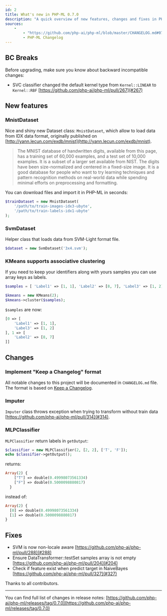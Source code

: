 ```yaml
---
id: 2
title: What's new in PHP-ML 0.7.0
description: "A quick overview of new features, changes and fixes in PHP-ML 0.7.0 version"
sources:
    - 
        - "https://github.com/php-ai/php-ml/blob/master/CHANGELOG.md#070---2018-11-07"
        - PHP-ML Changelog
---
```

## BC Breaks

Before upgrading, make sure you know about backward incompatible changes:
- SVC classifier changed the default kernel type from `Kernel::LINEAR` to `Kernel::RBF` [https://github.com/php-ai/php-ml/pull/267](#267)

## New features

### MnistDataset

Nice and shiny new Dataset class: `MnistDataset`, which allow to load data from IDX data format, originally published on [http://yann.lecun.com/exdb/mnist](http://yann.lecun.com/exdb/mnist).
> The MNIST database of handwritten digits, available from this page, has a training set of 60,000 examples, and a test set of 10,000 examples. It is a subset of a larger set available from NIST. The digits have been size-normalized and centered in a fixed-size image.
  It is a good database for people who want to try learning techniques and pattern recognition methods on real-world data while spending minimal efforts on preprocessing and formatting.

You can download files and import it in PHP-ML in seconds:

```php
$trainDataset = new MnistDataset(
    '/path/to/train-images-idx3-ubyte', 
    '/path/to/train-labels-idx1-ubyte'
);
```

### SvmDataset

Helper class that loads data from SVM-Light format file.

```php
$dataset = new SvmDataset('3x4.svm');
```

### KMeans supports associative clustering

If you need to keep your identifiers along with yours samples you can use array keys as labels.

```php
$samples = [ 'Label1' => [1, 1], 'Label2' => [8, 7], 'Label3' => [1, 2]];

$kmeans = new KMeans(2);
$kmeans->cluster($samples);
```
`$samples` are now:
```php
[0 => [
    'Label1' => [1, 1],
    'Label3' => [1, 2]
], 1 => [
    'Label2' => [8, 7]
]]
```


## Changes

### Implement "Keep a Changelog" format

All notable changes to this project will be documented in `CHANGELOG.md` file. The format is based on [Keep a Changelog](https://keepachangelog.com/en/1.0.0/).

### Imputer

`Imputer` class throws exception when trying to transform without train data [https://github.com/php-ai/php-ml/pull/314](#314).

### MLPClassifier

`MLPClassifier` return labels in `getOutput`:

```php
$classifier = new MLPClassifier(2, [2, 2], ['T', 'F']);
echo $classifier->getOutput();
```
returns:
```php
Array(2) {
    ["T"] => double(0.49998073561334)
    ["F"] => double(0.5000098880817)
  }
```
instead of:
```php
Array(2) {
  [0] => double(0.49998073561334)
  [1] => double(0.5000098880817)
}
```

## Fixes

- SVM is now non-locale aware [https://github.com/php-ai/php-ml/pull/288](#288)
- Ensure DataTransformer::testSet samples array is not empty [https://github.com/php-ai/php-ml/pull/204](#204)
- Check if feature exist when predict target in NaiveBayes [https://github.com/php-ai/php-ml/pull/327](#327)

Thanks to all contributors.

---

You can find full list of changes in release notes: [https://github.com/php-ai/php-ml/releases/tag/0.7.0](https://github.com/php-ai/php-ml/releases/tag/0.7.0)
